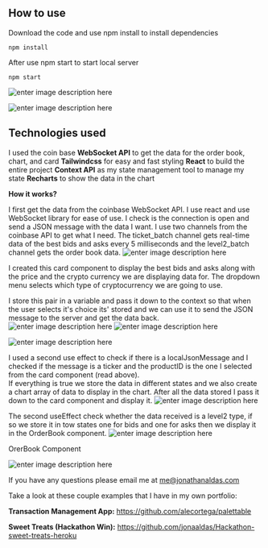 ## How to use

Download the code and use npm install to install dependencies

    npm install

After use npm start to start local server

    npm start

![enter image description here](https://i.imgur.com/5Ogu0PC.png)

![enter image description here](https://i.imgur.com/SfMWL8l.png)

## Technologies used

I used the coin base **WebSocket API** to get the data for the order book, chart, and card
**Tailwindcss** for easy and fast styling
**React** to build the entire project
**Context API** as my state management tool to manage my state
**Recharts** to show the data in the chart

**How it works?**

I first get the data from the coinbase WebSocket API. I use react and use WebSocket library for ease of use. I check is the connection is open and send a JSON message with the data I want.
I use two channels from the coinbase API to get what I need. The ticket_batch channel gets real-time data of the best bids and asks every 5 milliseconds and the level2_batch channel gets the order book data.
![enter image description here](https://i.imgur.com/rZ1rUVc.png)

I created this card component to display the best bids and asks along with the price and the crypto currency we are displaying data for. The dropdown menu selects which type of cryptocurrency we are going to use.

I store this pair in a variable and pass it down to the context so that when the user selects it's choice its' stored and we can use it to send the JSON message to the server and get the data back.
![enter image description here](https://i.imgur.com/GZFyeqU.png)
![enter image description here](https://i.imgur.com/iem4rTD.png)

![enter image description here](https://i.imgur.com/47Q7Otg.png)

I used a second use effect to check if there is a localJsonMessage and I checked if the message is a ticker and the productID is the one I selected from the card component (read above).  
If everything is true we store the data in different states and we also create a chart array of data to display in the chart.
After all the data stored I pass it down to the card component and display it.
![enter image description here](https://i.imgur.com/DKl4SIA.png)

The second useEffect check whether the data received is a level2 type, if so we store it in tow states one for bids and one for asks then we display it in the OrderBook component.
![enter image description here](https://i.imgur.com/QV93508.png)

OrerBook Component

![enter image description here](https://i.imgur.com/1LPWxUL.png)

If you have any questions please email me at me@jonathanaldas.com

Take a look at these couple examples that I have in my own portfolio:

**Transaction Management App:** https://github.com/alecortega/palettable

**Sweet Treats (Hackathon Win):** https://github.com/jonaaldas/Hackathon-sweet-treats-heroku
